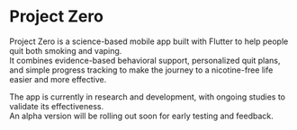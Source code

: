 # Project Zero

Project Zero is a science-based mobile app built with Flutter to help people quit both smoking and vaping.  
It combines evidence-based behavioral support, personalized quit plans, and simple progress tracking to make the journey to a nicotine-free life easier and more effective.  

The app is currently in research and development, with ongoing studies to validate its effectiveness.  
An alpha version will be rolling out soon for early testing and feedback.
